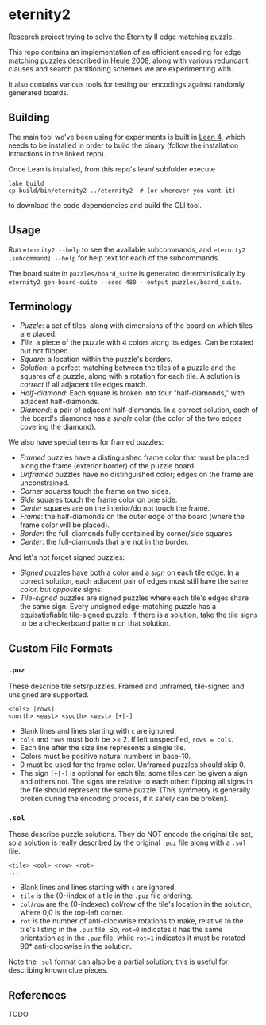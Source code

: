 # eternity2
Research project trying to solve the Eternity II edge matching puzzle.

This repo contains an implementation of an efficient encoding for edge matching puzzles described in
[Heule 2008](https://www.cs.cmu.edu/~mheule/publications/eternity.pdf), along with various
redundant clauses and search partitioning schemes we are experimenting with.

It also contains various tools for testing our encodings against randomly generated boards.

## Building
The main tool we've been using for experiments is built in [Lean 4](https://github.com/leanprover/lean4),
which needs to be installed in order to build the binary (follow the installation
intructions in the linked repo).

Once Lean is installed, from this repo's lean/ subfolder execute
```
lake build
cp build/bin/eternity2 ../eternity2  # (or wherever you want it)
```
to download the code dependencies and build the CLI tool.

## Usage

Run `eternity2 --help` to see the available subcommands, and
`eternity2 [subcommand] --help` for help text for each of the subcommands.

The board suite in `puzzles/board_suite` is generated deterministically by
`eternity2 gen-board-suite --seed 480 --output puzzles/board_suite`.

## Terminology

- *Puzzle*: a set of tiles, along with dimensions of the board on which tiles are placed.
- *Tile*: a piece of the puzzle with 4 colors along its edges. Can be rotated but not flipped.
- *Square*: a location within the puzzle's borders.
- *Solution*: a perfect matching between the tiles of a puzzle and the squares of a puzzle,
along with a rotation for each tile. A solution is *correct* if all adjacent tile edges match.
- *Half-diamond*: Each square is broken into four "half-diamonds," with adjacent half-diamonds.
- *Diamond*: a pair of adjacent half-diamonds. In a correct solution, each of the board's
diamonds has a *single* color (the color of the two edges covering the diamond). 

We also have special terms for framed puzzles:
- *Framed* puzzles have a distinguished frame color that must be placed
along the frame (exterior border) of the puzzle board.
- *Unframed* puzzles have no distinguished color; edges on the frame are unconstrained.
- *Corner* squares touch the frame on two sides.
- *Side* squares touch the frame color on one side.
- *Center* squares are on the interior/do not touch the frame.
- *Frame*: the half-diamonds on the outer edge of the board (where the frame color will be placed).
- *Border*: the full-diamonds fully contained by corner/side squares
- *Center*: the full-diamonds that are not in the border.

And let's not forget signed puzzles:
- *Signed* puzzles have both a color and a *sign* on each tile edge.
  In a correct solution, each adjacent pair of edges must still have the same color, but *opposite* signs.
- *Tile-signed* puzzles are signed puzzles where each tile's edges share the same sign.
  Every unsigned edge-matching puzzle has a equisatisfiable tile-signed puzzle:
  if there is a solution, take the tile signs to be a checkerboard pattern on that solution.

## Custom File Formats

### `.puz`
These describe tile sets/puzzles. Framed and unframed, tile-signed and unsigned are supported.
```
<cols> [rows]
<north> <east> <south> <west> [+|-]
```
- Blank lines and lines starting with `c` are ignored.
- `cols` and `rows` must both be >= 2. If left unspecified, `rows = cols`.
- Each line after the size line represents a single tile.
- Colors must be positive natural numbers in base-10.
- 0 must be used for the frame color. Unframed puzzles should skip 0.
- The sign `[+|-]` is optional for each tile; some tiles can be given a sign and others not.
  The signs are relative to each other: flipping all signs in the file should represent the same puzzle.
  (This symmetry is generally broken during the encoding process, if it safely can be broken).

### `.sol`
These describe puzzle solutions. They do NOT encode the original tile set, so a solution is really
described by the original `.puz` file along with a `.sol` file.
```
<tile> <col> <row> <rot>
...
```
- Blank lines and lines starting with `c` are ignored.
- `tile` is the (0-)index of a tile in the `.puz` file ordering.
- `col`/`row` are the (0-indexed) col/row of the tile's location in the solution, where 0,0 is the top-left corner.
- `rot` is the number of anti-clockwise rotations to make, relative to the tile's listing in the `.puz` file.
  So, `rot=0` indicates it has the same orientation as in the `.puz` file, while `rot=1` indicates it must be
  rotated 90* anti-clockwise in the solution.

Note the `.sol` format can also be a partial solution; this is useful for describing known clue pieces.

## References

TODO
